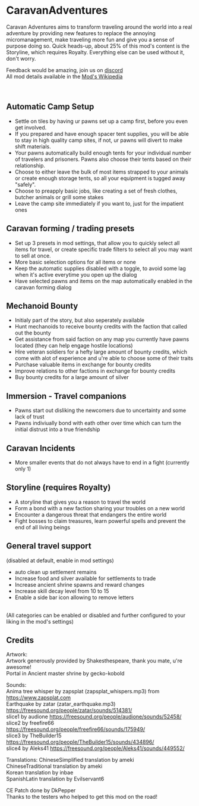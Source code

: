 # CaravanAdventures

Caravan Adventures aims to transform traveling around the world into a real adventure by providing new features to replace the annoying micromanagement, make traveling more fun and give you a sense of purpose doing so. Quick heads-up, about 25% of this mod's content is the Storyline, which requires Royalty. Everything else can be used without it, don't worry. 

Feedback would be amazing, join us on <a href="https://discord.gg/KwaRubs2kx">discord</a>  
All mod details available in the <a href="https://github.com/iforgotmysocks/CaravanAdventuresWiki/wiki">Mod's Wikipedia</a>

<br>

## Automatic Camp Setup
* Settle on tiles by having ur pawns set up a camp first, before you even get involved. 
* If you prepared and have enough spacer tent supplies, you will be able to stay in high quality camp sites, if not, ur pawns will divert to make shift materials.
* Your pawns automatically build enough tents for your individual number of travelers and prisoners. Pawns also choose their tents based on their relationship.
* Choose to either leave the bulk of most items strapped to your animals or create enough storage tents, so all your equipment is tugged away "safely".
* Choose to preapply basic jobs, like creating a set of fresh clothes, butcher animals or grill some stakes
* Leave the camp site immediately if you want to, just for the impatient ones

## Caravan forming / trading presets
* Set up 3 presets in mod settings, that allow you to quickly select all items for travel, or create specific trade filters to select all you may want to sell at once.
* More basic selection options for all items or none
* Keep the automatic supplies disabled with a toggle, to avoid some lag when it's active everytime you open up the dialog
* Have selected pawns and items on the map automatically enabled in the caravan forming dialog

## Mechanoid Bounty
* Initialy part of the story, but also seperately available
* Hunt mechanoids to receive bounty credits with the faction that called out the bounty
* Get assistance from said faction on any map you currently have pawns located (they can help engage hostile locations)
* Hire veteran soldiers for a hefty large amount of bounty credits, which come with alot of experience and u're able to choose some of their traits
* Purchase valuable items in exchange for bounty credits
* Improve relations to other factions in exchange for bounty credits
* Buy bounty credits for a large amount of silver

## Immersion - Travel companions
* Pawns start out disliking the newcomers due to uncertainty and some lack of trust
* Pawns indiviually bond with eath other over time which can turn the initial distrust into a true friendship

## Caravan Incidents
* More smaller events that do not always have to end in a fight (currently only 1)

## Storyline (requires Royalty)
* A storyline that gives you a reason to travel the world
* Form a bond with a new faction sharing your troubles on a new world
* Encounter a dangerous threat that endangers the entire world
* Fight bosses to claim treasures, learn powerful spells and prevent the end of all living beings

## General travel support
(disabled at default, enable in mod settings)  
* auto clean up settlement remains
* Increase food and silver available for settlements to trade
* Increase ancient shrine spawns and reward changes
* Increase skill decay level from 10 to 15
* Enable a side bar icon allowing to remove letters

<br>
(All categories can be enabled or disabled and further configured to your liking in the mod's settings)  


## Credits 

Artwork:  
Artwork generously provided by Shakesthespeare, thank you mate, u're awesome!  
Portal in Ancient master shrine by gecko-kobold  

Sounds:  
Anima tree whisper by zapsplat (zapsplat_whispers.mp3) from https://www.zapsplat.com  
Earthquake by zatar (zatar_earthquake.mp3) https://freesound.org/people/zatar/sounds/514381/  
slice1 by audione https://freesound.org/people/audione/sounds/52458/  
slice2 by freefire66 https://freesound.org/people/freefire66/sounds/175949/  
slice3 by TheBuilder15 https://freesound.org/people/TheBuilder15/sounds/434896/  
slice4 by Aleks41 https://freesound.org/people/Aleks41/sounds/449552/ 

Translations: 
ChineseSimplified translation by ameki  
ChineseTraditional translation by ameki  
Korean translation by inbae  
SpanishLatin translation by Evilservant6  

CE Patch done by DkPepper  
Thanks to the testers who helped to get this mod on the road!  
